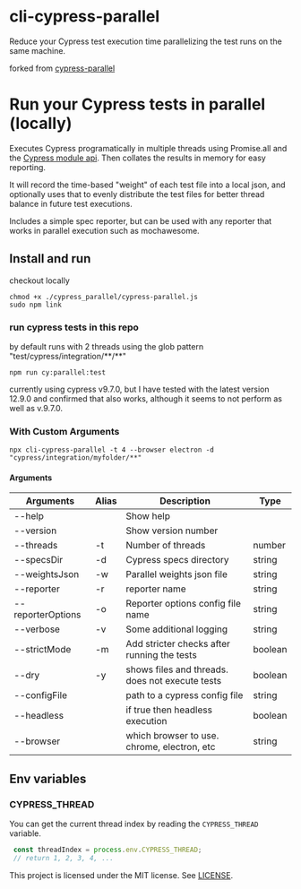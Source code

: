 

# cli-cypress-parallel

Reduce your Cypress test execution time parallelizing the test runs on the same machine.

forked from [cypress-parallel](https://github.com/tnicola/cypress-parallel)

# Run your Cypress tests in parallel (locally)

Executes Cypress programatically in multiple threads using Promise.all and the [Cypress module api](https://docs.cypress.io/guides/guides/module-api). Then collates the results in memory for easy reporting.

It will record the time-based "weight" of each test file into a local json, and optionally uses that to evenly distribute the test files for better thread balance in future test executions.

 Includes a simple spec reporter, but can be used with any reporter that works in parallel execution such as mochawesome.

## Install and run

checkout locally

```
chmod +x ./cypress_parallel/cypress-parallel.js
sudo npm link
```
### run cypress tests in this repo

by default runs with 2 threads using the glob pattern "test/cypress/integration/\*\*/\*\*"

```
npm run cy:parallel:test
```
currently using cypress v9.7.0, but I have tested with the latest version 12.9.0 and confirmed that also works, although it seems to not perform as well as v.9.7.0.

### With Custom Arguments

```
npx cli-cypress-parallel -t 4 --browser electron -d "cypress/integration/myfolder/**"
```

#### Arguments

| Arguments         | Alias | Description                        | Type   |
| ----------------- | ----- | ---------------------------------- | ------ |
| --help            |       | Show help                          |        |
| --version         |       | Show version number                |        |
| --threads         | -t    | Number of threads                  | number |
| --specsDir        | -d    | Cypress specs directory            | string |
| --weightsJson     | -w    | Parallel weights json file         | string |
| --reporter        | -r    | reporter name                      | string |
| --reporterOptions | -o    | Reporter options config file name  | string |
| --verbose         | -v    | Some additional logging            | string |
| --strictMode      | -m    | Add stricter checks after running the tests | boolean |
| --dry             | -y    | shows files and threads. does not execute tests | boolean |
| --configFile      |       | path to a cypress config file | string | 
| --headless        |       | if true then headless execution | boolean |
| --browser         |       | which browser to use. chrome, electron, etc | string |

## Env variables

### CYPRESS_THREAD

You can get the current thread index by reading the `CYPRESS_THREAD` variable.

```javascript
 const threadIndex = process.env.CYPRESS_THREAD;
 // return 1, 2, 3, 4, ...
```

This project is licensed under the MIT license. See [LICENSE](LICENSE).
